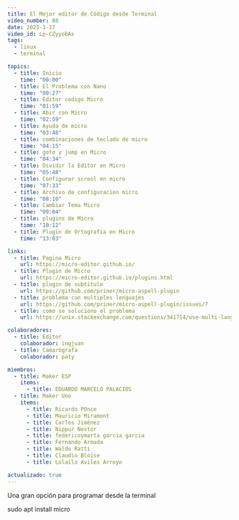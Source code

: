 ```yaml
---
title: El Mejor editor de Código desde Terminal
video_number: 88
date: 2025-1-17
video_id: Lp-CZyyobAs
tags:
  - linux
  - terminal

topics:
  - title: Inicio
    time: "00:00"
  - title: El Problema con Nano
    time: "00:27"
  - title: Editor codigo Micro
    time: "01:59"
  - title: Abir con Micro
    time: "02:59"
  - title: Ayuda de micro
    time: "03:48"
  - title: combinaciones de teclado de micro
    time: "04:15"
  - title: goto y jump en Micro
    time: "04:34"
  - title: Dividir la Editor en Micro
    time: "05:48"
  - title: Configurar scrool en micro
    time: "07:33"
  - title: Archivo de configuracion micro
    time: "08:10"
  - title: Cambiar Tema Micro
    time: "09:04"
  - title: plugins de Micro
    time: "10:12"
  - title: Plugin de Ortografia en Micro
    time: "13:03"

links:
  - title: Pagina Micro
    url: https://micro-editor.github.io/
  - title: Plugin de Micro
    url: https://micro-editor.github.io/plugins.html
  - title: plugin de subtitulo
    url: https://github.com/priner/micro-aspell-plugin
  - title: problema con multiples lenguajes
    url: https://github.com/priner/micro-aspell-plugin/issues/7
  - title: como se soluciono el problema
    url: https://unix.stackexchange.com/questions/341714/use-multi-language-dictionary-with-aspell

colaboradores:
  - title: Editor
    colaborador: ingjuan
  - title: Camarógrafa
    colaborador: paty

miembros:
  - title: Maker ESP
    items:
      - title: EDUARDO MARCELO PALACIOS
  - title: Maker Uno
    items:
      - title: Ricardo POnce
      - title: Mauricio Miramont
      - title: Carlos Jiménez
      - title: Nippur Nestor
      - title: federicoymarta garcia garcia
      - title: Fernando Armada
      - title: Waldo Ratti
      - title: Claudio Bloise
      - title: Lolailo Aviles Arroyo

actualizado: true
---
```


Una gran opción para programar desde la terminal

sudo apt install micro
